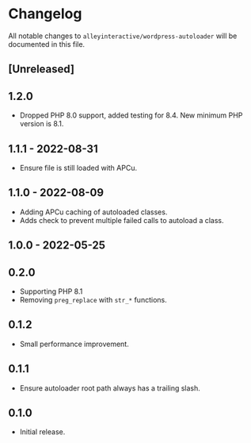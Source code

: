 # Changelog

All notable changes to `alleyinteractive/wordpress-autoloader` will be
documented in this file.

## [Unreleased]

## 1.2.0

- Dropped PHP 8.0 support, added testing for 8.4. New minimum PHP version is 8.1.

## 1.1.1 - 2022-08-31

- Ensure file is still loaded with APCu.

## 1.1.0 - 2022-08-09

- Adding APCu caching of autoloaded classes.
- Adds check to prevent multiple failed calls to autoload a class.

## 1.0.0 - 2022-05-25

## 0.2.0

- Supporting PHP 8.1
- Removing `preg_replace` with `str_*` functions.

## 0.1.2

- Small performance improvement.

## 0.1.1

- Ensure autoloader root path always has a trailing slash.

## 0.1.0

- Initial release.
